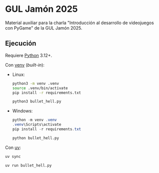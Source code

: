 # GUL Jamón 2025
Material auxiliar para la charla "Introducción al desarrollo de videojuegos
con PyGame" de la GUL Jamón 2025.


## Ejecución
Requiere [Python](https://www.python.org/downloads/) 3.12+.

Con [venv](https://docs.python.org/3/library/venv.html) (_built-in_):
- Linux:
    ```sh
    python3 -m venv .venv
    source .venv/bin/activate
    pip install -r requirements.txt
    ```
    ```sh
    python3 bullet_hell.py
    ```

- Windows:
    ```powershell
    python -m venv .venv
    .venv\Scripts\activate
    pip install -r requirements.txt
    ```
    ```sh
    python bullet_hell.py
    ```


Con [uv](https://docs.astral.sh/uv/):
```sh
uv sync
```
```sh
uv run bullet_hell.py
```
